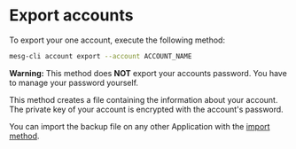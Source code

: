 # Export accounts

To export your one account, execute the following method:

```bash
mesg-cli account export --account ACCOUNT_NAME
```

**Warning:** This method does **NOT** export your accounts password. You have to manage your password yourself.

This method creates a file containing the information about your account. The private key of your account is encrypted with the account's password.

You can import the backup file on any other Application with the [import method](/./account/import.md).

